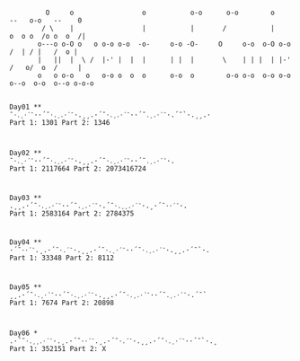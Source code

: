 <p><code>
         O     o                 o           o-o      o-o        o          --   o-o   --    0
        / \    |                 |           |       /           |         o  o o  /o o  o  /|
       o---o o-O o   o o-o o-o  -o-     o-o -O-     O     o-o  o-O o-o       /  | / |   /  o |
       |   ||  |  \ /  |-' |  |  |      | |  |       \    | | |  | |-'      /   o/  o  /     |
       o   o o-o   o   o-o o  o  o      o-o  o        o-o o-o  o-o o-o     o--o  o-o  o--o o-o-o

  Day01 ** ¯`·.¸·´¯`··´¯`·.¸.·´¯`·.¸¸.·´¯`·.¸.·´¯`··´¯`.¸.·´¯`·.´¯`·.¸¸.·  Part 1: 1301  Part 2: 1346

  Day02 ** ¯`·.¸·´¯`··´¯`·.¸.·´¯`·.¸¸.·´¯`·.¸.·´¯`··´¯`.¸.·´¯`·.  Part 1: 2117664  Part 2: 2073416724

  Day03 ** .¸¸.·´¯`·.¸.·´¯`··´¯`.¸.·´¯`·.´¯`·.¸¸.·´¯`·.¸·´¯`··´¯`·.  Part 1: 2583164  Part 2: 2784375

  Day04 ** ·´¯`··´¯`.¸.·´¯`·.´¯`·.¸¸.·´¯`·.¸·´¯`··´¯`·.¸.·´¯`·.¸¸.·´¯`·.  Part 1: 33348  Part 2: 8112

  Day05 ** ¸¸.·´¯`·.¸·´¯`··´¯`·.¸.·´¯`·.¸¸.·´¯`·.¸.·´¯`··´¯`.¸.·´¯`·.´¯`  Part 1: 7674  Part 2: 20898

  Day06 *  .·´¯`·.¸¸.·´¯`·.¸.·´¯`··´¯`.¸.·´¯`·.´¯`·.¸¸.·´¯`·.¸·´¯`··´¯`·.¸  Part 1: 352151  Part 2: X
</code></p>



